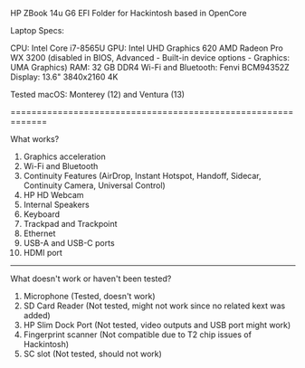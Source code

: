 HP ZBook 14u G6 EFI Folder for Hackintosh based in OpenCore

Laptop Specs:

CPU: Intel Core i7-8565U
GPU: Intel UHD Graphics 620
          AMD Radeon Pro WX 3200 (disabled in BIOS, Advanced - Built-in device options - Graphics: UMA Graphics)
RAM: 32 GB DDR4
Wi-Fi and Bluetooth: Fenvi BCM94352Z 
Display: 13.6" 3840x2160 4K

Tested macOS: Monterey (12) and Ventura (13)

=============================================================

What works?

1. Graphics acceleration
2. Wi-Fi and Bluetooth
3. Continuity Features (AirDrop, Instant Hotspot, Handoff, Sidecar, Continuity Camera, Universal Control)
4. HP HD Webcam
5. Internal Speakers
6. Keyboard
7. Trackpad and Trackpoint
8. Ethernet
9. USB-A and USB-C ports
10. HDMI port

----------------------------------------------------

What doesn't work or haven't been tested?

1. Microphone (Tested, doesn't work)
2. SD Card Reader (Not tested, might not work since no related kext was added)
3. HP Slim Dock Port (Not tested, video outputs and USB port might work)
4. Fingerprint scanner (Not compatible due to T2 chip issues of Hackintosh)
5. SC slot (Not tested, should not work)
